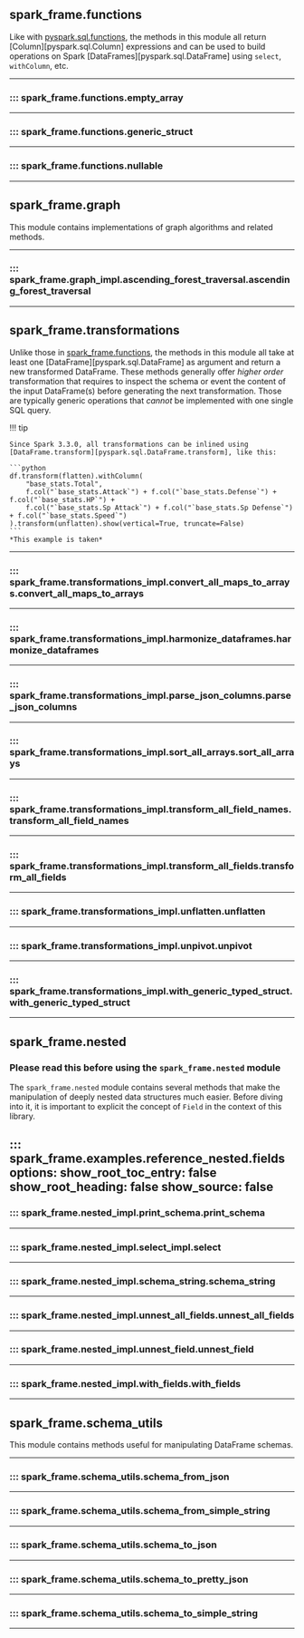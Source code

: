 ## spark_frame.functions

Like with [pyspark.sql.functions](https://spark.apache.org/docs/latest/api/python/reference/pyspark.sql/functions.html), 
the methods in this module all return [Column][pyspark.sql.Column] expressions and can be used to build operations
on Spark [DataFrames][pyspark.sql.DataFrame] using `select`, `withColumn`, etc.

---

### ::: spark_frame.functions.empty_array
---

### ::: spark_frame.functions.generic_struct
---

### ::: spark_frame.functions.nullable
---


## spark_frame.graph

This module contains implementations of graph algorithms and related methods.

---

### ::: spark_frame.graph_impl.ascending_forest_traversal.ascending_forest_traversal
---


## spark_frame.transformations

Unlike those in [spark_frame.functions](#spark_framefunctions), the methods in this module all take at least one
[DataFrame][pyspark.sql.DataFrame] as argument and return a new transformed DataFrame.
These methods generally offer _higher order_ transformation that requires to inspect the schema or event the content
of the input DataFrame(s) before generating the next transformation. Those are typically generic operations 
that _cannot_ be implemented with one single SQL query.

!!! tip

    Since Spark 3.3.0, all transformations can be inlined using 
    [DataFrame.transform][pyspark.sql.DataFrame.transform], like this:

    ```python
    df.transform(flatten).withColumn(
        "base_stats.Total",
        f.col("`base_stats.Attack`") + f.col("`base_stats.Defense`") + f.col("`base_stats.HP`") +
        f.col("`base_stats.Sp Attack`") + f.col("`base_stats.Sp Defense`") + f.col("`base_stats.Speed`")
    ).transform(unflatten).show(vertical=True, truncate=False)
    ```
    *This example is taken*

---


### ::: spark_frame.transformations_impl.convert_all_maps_to_arrays.convert_all_maps_to_arrays
---

### ::: spark_frame.transformations_impl.harmonize_dataframes.harmonize_dataframes
---

### ::: spark_frame.transformations_impl.parse_json_columns.parse_json_columns
---

### ::: spark_frame.transformations_impl.sort_all_arrays.sort_all_arrays
---

### ::: spark_frame.transformations_impl.transform_all_field_names.transform_all_field_names
---

### ::: spark_frame.transformations_impl.transform_all_fields.transform_all_fields
---

### ::: spark_frame.transformations_impl.unflatten.unflatten
---

### ::: spark_frame.transformations_impl.unpivot.unpivot
---

### ::: spark_frame.transformations_impl.with_generic_typed_struct.with_generic_typed_struct
---


## spark_frame.nested

### Please read this before using the `spark_frame.nested` module

The `spark_frame.nested` module contains several methods that make the manipulation of deeply nested data structures 
much easier. Before diving into it, it is important to explicit the concept of `Field` in the context of this library.

::: spark_frame.examples.reference_nested.fields
    options:
        show_root_toc_entry: false
        show_root_heading: false
        show_source: false
---

### ::: spark_frame.nested_impl.print_schema.print_schema
---

### ::: spark_frame.nested_impl.select_impl.select
---

### ::: spark_frame.nested_impl.schema_string.schema_string
---

### ::: spark_frame.nested_impl.unnest_all_fields.unnest_all_fields
---

### ::: spark_frame.nested_impl.unnest_field.unnest_field
---

### ::: spark_frame.nested_impl.with_fields.with_fields
---

## spark_frame.schema_utils

This module contains methods useful for manipulating DataFrame schemas.

---

### ::: spark_frame.schema_utils.schema_from_json
---
### ::: spark_frame.schema_utils.schema_from_simple_string
---
### ::: spark_frame.schema_utils.schema_to_json
---
### ::: spark_frame.schema_utils.schema_to_pretty_json
---
### ::: spark_frame.schema_utils.schema_to_simple_string
---
